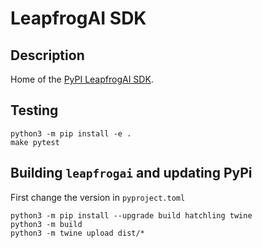 # LeapfrogAI SDK

## Description

Home of the [PyPI LeapfrogAI SDK](https://pypi.org/project/leapfrogai/).

## Testing

``` shell
python3 -m pip install -e .
make pytest
```


## Building `leapfrogai` and updating PyPi

First change the version in `pyproject.toml`

``` shell
python3 -m pip install --upgrade build hatchling twine
python3 -m build
python3 -m twine upload dist/*
```
